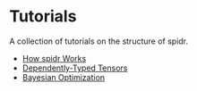 # Tutorials

A collection of tutorials on the structure of spidr.

* [How spidr Works](HowSpidrWorks.md)
* [Dependently-Typed Tensors](DependentlyTypedTensors.md)
* [Bayesian Optimization](BayesianOptimizationDesign.md)
